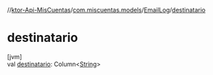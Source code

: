 //[ktor-Api-MisCuentas](../../../index.md)/[com.miscuentas.models](../index.md)/[EmailLog](index.md)/[destinatario](destinatario.md)

# destinatario

[jvm]\
val [destinatario](destinatario.md): Column&lt;[String](https://kotlinlang.org/api/latest/jvm/stdlib/kotlin/-string/index.html)&gt;
